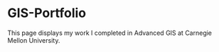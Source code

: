 # GIS-Portfolio
This page displays my work I completed in Advanced GIS at Carnegie Mellon University.

